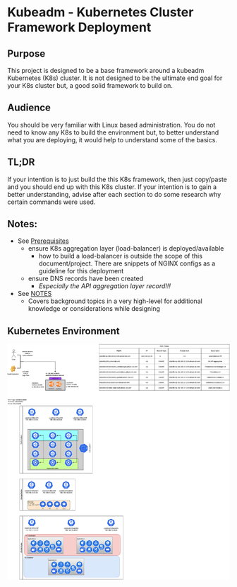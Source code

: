 # Kubeadm - Kubernetes Cluster Framework Deployment

## Purpose

This project is designed to be a base framework around a kubeadm Kubernetes (K8s) cluster.  It is not designed to be the ultimate end goal for your K8s cluster but, a good solid framework to build on.

## Audience

You should be very familiar with Linux based administration.  You do not need to know any K8s to build the environment but, to better understand what you are deploying, it would help to understand some of the basics.

## TL;DR

If your intention is to just build the this K8s framework, then just copy/paste and you should end up with this K8s cluster.
If your intention is to gain a better understanding, advise after each section to do some research why certain commands were used.

## Notes:

- See [Prerequisites](prerequisites.md)
  - ensure K8s aggregation layer (load-balancer) is deployed/available
    - how to build a load-balancer is outside the scope of this document/project.  There are snippets of NGINX configs as a guideline for this deployment
  - ensure DNS records have been created
    - *Especially the API aggregation layer record!!!*
- See [NOTES](NOTES.md)
  - Covers background topics in a very high-level for additional knowledge or considerations while designing

## Kubernetes Environment

![Kubernetes Infrastructure](diagrams/kubeadm-infrastructure.drawio.svg)